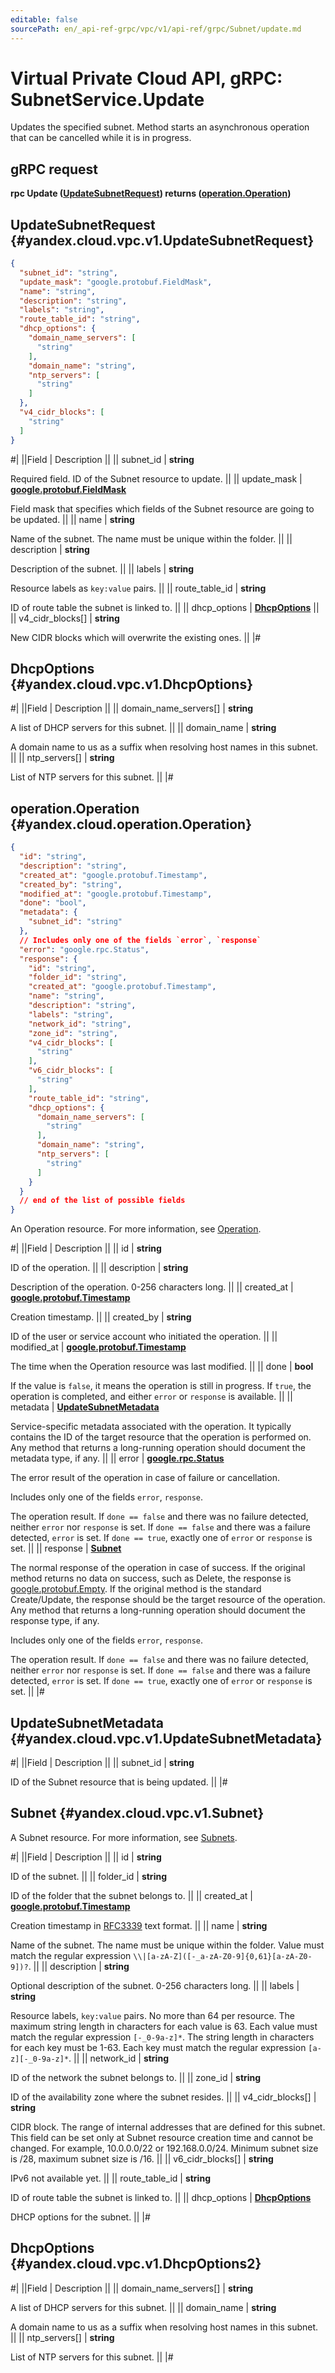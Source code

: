 ```yaml
---
editable: false
sourcePath: en/_api-ref-grpc/vpc/v1/api-ref/grpc/Subnet/update.md
---
```


# Virtual Private Cloud API, gRPC: SubnetService.Update

Updates the specified subnet.
Method starts an asynchronous operation that can be cancelled while it is in progress.

## gRPC request

**rpc Update ([UpdateSubnetRequest](#yandex.cloud.vpc.v1.UpdateSubnetRequest)) returns ([operation.Operation](#yandex.cloud.operation.Operation))**

## UpdateSubnetRequest {#yandex.cloud.vpc.v1.UpdateSubnetRequest}

```json
{
  "subnet_id": "string",
  "update_mask": "google.protobuf.FieldMask",
  "name": "string",
  "description": "string",
  "labels": "string",
  "route_table_id": "string",
  "dhcp_options": {
    "domain_name_servers": [
      "string"
    ],
    "domain_name": "string",
    "ntp_servers": [
      "string"
    ]
  },
  "v4_cidr_blocks": [
    "string"
  ]
}
```

#|
||Field | Description ||
|| subnet_id | **string**

Required field. ID of the Subnet resource to update. ||
|| update_mask | **[google.protobuf.FieldMask](https://developers.google.com/protocol-buffers/docs/reference/csharp/class/google/protobuf/well-known-types/field-mask)**

Field mask that specifies which fields of the Subnet resource are going to be updated. ||
|| name | **string**

Name of the subnet.
The name must be unique within the folder. ||
|| description | **string**

Description of the subnet. ||
|| labels | **string**

Resource labels as `` key:value `` pairs. ||
|| route_table_id | **string**

ID of route table the subnet is linked to. ||
|| dhcp_options | **[DhcpOptions](#yandex.cloud.vpc.v1.DhcpOptions)** ||
|| v4_cidr_blocks[] | **string**

New CIDR blocks which will overwrite the existing ones. ||
|#

## DhcpOptions {#yandex.cloud.vpc.v1.DhcpOptions}

#|
||Field | Description ||
|| domain_name_servers[] | **string**

A list of DHCP servers for this subnet. ||
|| domain_name | **string**

A domain name to us as a suffix when resolving host names in this subnet. ||
|| ntp_servers[] | **string**

List of NTP servers for this subnet. ||
|#

## operation.Operation {#yandex.cloud.operation.Operation}

```json
{
  "id": "string",
  "description": "string",
  "created_at": "google.protobuf.Timestamp",
  "created_by": "string",
  "modified_at": "google.protobuf.Timestamp",
  "done": "bool",
  "metadata": {
    "subnet_id": "string"
  },
  // Includes only one of the fields `error`, `response`
  "error": "google.rpc.Status",
  "response": {
    "id": "string",
    "folder_id": "string",
    "created_at": "google.protobuf.Timestamp",
    "name": "string",
    "description": "string",
    "labels": "string",
    "network_id": "string",
    "zone_id": "string",
    "v4_cidr_blocks": [
      "string"
    ],
    "v6_cidr_blocks": [
      "string"
    ],
    "route_table_id": "string",
    "dhcp_options": {
      "domain_name_servers": [
        "string"
      ],
      "domain_name": "string",
      "ntp_servers": [
        "string"
      ]
    }
  }
  // end of the list of possible fields
}
```

An Operation resource. For more information, see [Operation](/docs/api-design-guide/concepts/operation).

#|
||Field | Description ||
|| id | **string**

ID of the operation. ||
|| description | **string**

Description of the operation. 0-256 characters long. ||
|| created_at | **[google.protobuf.Timestamp](https://developers.google.com/protocol-buffers/docs/reference/google.protobuf#timestamp)**

Creation timestamp. ||
|| created_by | **string**

ID of the user or service account who initiated the operation. ||
|| modified_at | **[google.protobuf.Timestamp](https://developers.google.com/protocol-buffers/docs/reference/google.protobuf#timestamp)**

The time when the Operation resource was last modified. ||
|| done | **bool**

If the value is `false`, it means the operation is still in progress.
If `true`, the operation is completed, and either `error` or `response` is available. ||
|| metadata | **[UpdateSubnetMetadata](#yandex.cloud.vpc.v1.UpdateSubnetMetadata)**

Service-specific metadata associated with the operation.
It typically contains the ID of the target resource that the operation is performed on.
Any method that returns a long-running operation should document the metadata type, if any. ||
|| error | **[google.rpc.Status](https://cloud.google.com/tasks/docs/reference/rpc/google.rpc#status)**

The error result of the operation in case of failure or cancellation.

Includes only one of the fields `error`, `response`.

The operation result.
If `done == false` and there was no failure detected, neither `error` nor `response` is set.
If `done == false` and there was a failure detected, `error` is set.
If `done == true`, exactly one of `error` or `response` is set. ||
|| response | **[Subnet](#yandex.cloud.vpc.v1.Subnet)**

The normal response of the operation in case of success.
If the original method returns no data on success, such as Delete,
the response is [google.protobuf.Empty](https://developers.google.com/protocol-buffers/docs/reference/google.protobuf#google.protobuf.Empty).
If the original method is the standard Create/Update,
the response should be the target resource of the operation.
Any method that returns a long-running operation should document the response type, if any.

Includes only one of the fields `error`, `response`.

The operation result.
If `done == false` and there was no failure detected, neither `error` nor `response` is set.
If `done == false` and there was a failure detected, `error` is set.
If `done == true`, exactly one of `error` or `response` is set. ||
|#

## UpdateSubnetMetadata {#yandex.cloud.vpc.v1.UpdateSubnetMetadata}

#|
||Field | Description ||
|| subnet_id | **string**

ID of the Subnet resource that is being updated. ||
|#

## Subnet {#yandex.cloud.vpc.v1.Subnet}

A Subnet resource. For more information, see [Subnets](/docs/vpc/concepts/network#subnet).

#|
||Field | Description ||
|| id | **string**

ID of the subnet. ||
|| folder_id | **string**

ID of the folder that the subnet belongs to. ||
|| created_at | **[google.protobuf.Timestamp](https://developers.google.com/protocol-buffers/docs/reference/google.protobuf#timestamp)**

Creation timestamp in [RFC3339](https://www.ietf.org/rfc/rfc3339.txt) text format. ||
|| name | **string**

Name of the subnet.
The name must be unique within the folder.
Value must match the regular expression ``\\|[a-zA-Z]([-_a-zA-Z0-9]{0,61}[a-zA-Z0-9])?``. ||
|| description | **string**

Optional description of the subnet. 0-256 characters long. ||
|| labels | **string**

Resource labels, `key:value` pairs.
No more than 64 per resource.
The maximum string length in characters for each value is 63.
Each value must match the regular expression `[-_0-9a-z]*`.
The string length in characters for each key must be 1-63.
Each key must match the regular expression `[a-z][-_0-9a-z]*`. ||
|| network_id | **string**

ID of the network the subnet belongs to. ||
|| zone_id | **string**

ID of the availability zone where the subnet resides. ||
|| v4_cidr_blocks[] | **string**

CIDR block.
The range of internal addresses that are defined for this subnet.
This field can be set only at Subnet resource creation time and cannot be changed.
For example, 10.0.0.0/22 or 192.168.0.0/24.
Minimum subnet size is /28, maximum subnet size is /16. ||
|| v6_cidr_blocks[] | **string**

IPv6 not available yet. ||
|| route_table_id | **string**

ID of route table the subnet is linked to. ||
|| dhcp_options | **[DhcpOptions](#yandex.cloud.vpc.v1.DhcpOptions2)**

DHCP options for the subnet. ||
|#

## DhcpOptions {#yandex.cloud.vpc.v1.DhcpOptions2}

#|
||Field | Description ||
|| domain_name_servers[] | **string**

A list of DHCP servers for this subnet. ||
|| domain_name | **string**

A domain name to us as a suffix when resolving host names in this subnet. ||
|| ntp_servers[] | **string**

List of NTP servers for this subnet. ||
|#